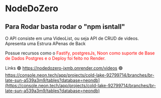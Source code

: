 # NodeDoZero

<h2>Para Rodar basta rodar o "npm isntall" </h2>

O API consiste em uma VideoList, ou seja API de CRUD de videos. 
Apresenta uma Estrura APenas de Back 

Possue recursos como o <span style="color:red">Fastify, postgresJs, Noon como suporte de Base de Dados Postgres e o Deploy foi feito no Render. </span>

Links 
🟢 https://nodedozero-jxmb.onrender.com/videos
🟢 https://console.neon.tech/app/projects/cold-lake-92799714/branches/br-late-sun-a539a3m9/tables?database=neondb](https://console.neon.tech/app/projects/cold-lake-92799714/branches/br-late-sun-a539a3m9/tables?database=neondb)
